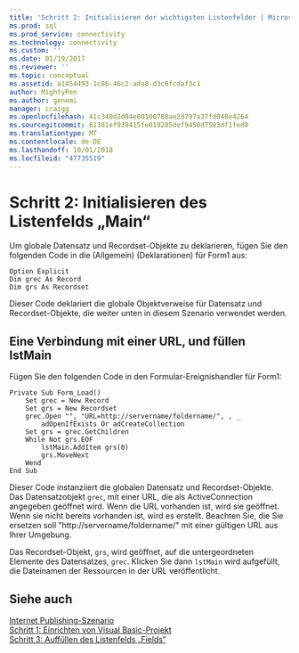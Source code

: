 ```yaml
---
title: 'Schritt 2: Initialisieren der wichtigsten Listenfelder | Microsoft-Dokumentation'
ms.prod: sql
ms.prod_service: connectivity
ms.technology: connectivity
ms.custom: ''
ms.date: 01/19/2017
ms.reviewer: ''
ms.topic: conceptual
ms.assetid: a1454493-1c86-46c2-ada8-d3c6fcdaf3c1
author: MightyPen
ms.author: genemi
manager: craigg
ms.openlocfilehash: 41c340d2d84e80100788ae2d797a37fd048e4264
ms.sourcegitcommit: 61381ef939415fe019285def9450d7583df1fed0
ms.translationtype: MT
ms.contentlocale: de-DE
ms.lasthandoff: 10/01/2018
ms.locfileid: "47735519"
---
```

# <a name="step-2-initialize-the-main-list-box"></a>Schritt 2: Initialisieren des Listenfelds „Main“
Um globale Datensatz und Recordset-Objekte zu deklarieren, fügen Sie den folgenden Code in die (Allgemein) (Deklarationen) für Form1 aus:  
  
```  
Option Explicit  
Dim grec As Record  
Dim grs As Recordset  
```  
  
 Dieser Code deklariert die globale Objektverweise für Datensatz und Recordset-Objekte, die weiter unten in diesem Szenario verwendet werden.  
  
## <a name="to-connect-to-a-url-and-populate-lstmain"></a>Eine Verbindung mit einer URL, und füllen IstMain  
 Fügen Sie den folgenden Code in den Formular-Ereignishandler für Form1:  
  
```  
Private Sub Form_Load()  
    Set grec = New Record  
    Set grs = New Recordset  
    grec.Open "", "URL=http://servername/foldername/", , _  
        adOpenIfExists Or adCreateCollection  
    Set grs = grec.GetChildren  
    While Not grs.EOF  
        lstMain.AddItem grs(0)  
        grs.MoveNext  
    Wend  
End Sub  
```  
  
 Dieser Code instanziiert die globalen Datensatz und Recordset-Objekte. Das Datensatzobjekt `grec`, mit einer URL, die als ActiveConnection angegeben geöffnet wird. Wenn die URL vorhanden ist, wird sie geöffnet. Wenn sie nicht bereits vorhanden ist, wird es erstellt. Beachten Sie, die Sie ersetzen soll "http://servername/foldername/" mit einer gültigen URL aus Ihrer Umgebung.  
  
 Das Recordset-Objekt, `grs`, wird geöffnet, auf die untergeordneten Elemente des Datensatzes, `grec`. Klicken Sie dann `lstMain` wird aufgefüllt, die Dateinamen der Ressourcen in der URL veröffentlicht.  
  
## <a name="see-also"></a>Siehe auch  
 [Internet Publishing-Szenario](../../../ado/guide/data/internet-publishing-scenario.md)   
 [Schritt 1: Einrichten von Visual Basic-Projekt](../../../ado/guide/data/step-1-set-up-the-visual-basic-project.md)   
 [Schritt 3: Auffüllen des Listenfelds „Fields“](../../../ado/guide/data/step-3-populate-the-fields-list-box.md)
